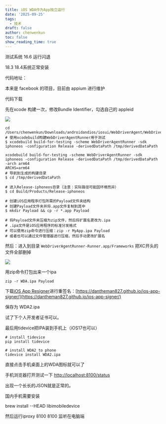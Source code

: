 ```yaml
---
title: iOS WDA作为App独立运行
date: '2025-09-25'
tags:
  - 技术
draft: false
author: chenwenkun
toc: false
show_reading_time: true
---
```

测试系统 16.6 运行闪退

18.3 18.4系统正常安装

代码地址：

本来是 facebook 的项目，目前由 appium 进行维护

代码下载

先在xcode 构建一次，修改Bundle Identifier，勾选自己的 appleid

![](https://prod-files-secure.s3.us-west-2.amazonaws.com/c205fb54-92b2-4987-8be3-972b67d27acc/cb756a73-27bc-4b0d-951a-858df3344b59/image.png?X-Amz-Algorithm=AWS4-HMAC-SHA256&X-Amz-Content-Sha256=UNSIGNED-PAYLOAD&X-Amz-Credential=ASIAZI2LB466QOV34OFK%2F20251018%2Fus-west-2%2Fs3%2Faws4_request&X-Amz-Date=20251018T181321Z&X-Amz-Expires=3600&X-Amz-Security-Token=IQoJb3JpZ2luX2VjEBUaCXVzLXdlc3QtMiJHMEUCICfeYObyZR7%2FYOiIaMwrf1NySFnqyV1yHfRjY%2BaNaEAtAiEAtesZpKZl%2Fp0vxfFSKDzCzNgpy6nYWk2EEovPIlnDxPsqiAQIvv%2F%2F%2F%2F%2F%2F%2F%2F%2F%2FARAAGgw2Mzc0MjMxODM4MDUiDCkgoSmPZv0dw9XCJCrcA3i08535kLkr9Gz21fsZC4NLcG1xS1YzLPgZU9071bug0bMQfRVLdp%2BXuLdn6Y5kzVGn5v1vlmxFcjy51FjsY4Yx5xYQjDxy%2BpyBgTaTxB6QJuac6Baord3%2B3Ys4zTjT4BGUK4qRMDxaJWT4S53hWlsTTwc4IJsdr1gXwhD2UVHboQFh7XeZiaZBK3ZTO%2FgYuIrd4yHLSAjr%2BOUmQb3NtTIUVvadLwWutLC3odHeV%2FEdXZ1PbiFY7pVkLpSzxPsHjl2QgD%2FfjiOo1Ehbo164zHG6MuZJr0EME6abDp08RCL%2BPtMJTERSflendLNaNBtR5mhyYnUYq4a4xIgaEOGbSwqUL8bL3Mxtnsue1yQhrcYnkkOWenNfs%2BHFDBL2QGFfRf5juB2IU%2BR37OBmr35nQr%2FPFMkAxC0x2cFVnnrE7W7gw3EY8GZCvO0VtT0jkrpw6gNtIstPMhhGep2gWBe2sU9OcPDrommgiB%2F8sNgoQ03TpilAe%2Fm8Xj8heorsfCwzsDFAhfJl%2FlxGqSkpd9tHsbSKgAdZrl%2FYNZwokzBZHm3CNjQ0SXjF9PpM5GhbVtkpXBiKW2SL66qi4m%2FeJXqrQ98P2G09mhmkIMYIpEvdxRStt5XUGblISkm%2F%2FYyZMPSbzscGOqUBmcAvWx1NtnGO4r0psGiw228vYjZ1lEdN37qhIsHm2XOfgNhh7cHSakbXuo%2Fqubkj0TrkvWQp7U0oCh0QUt3FGenfs6fehPzJm%2FEpD6MT6zB8ZJBEhLZUkCW0MC9uZmakeLXYx1Rr%2FKuPX1qwnqroi5gdNzWnOjhzVF%2FQypXhYsnzJBXs5sqUDa%2FquYyjdpwdWMGt5BbaPXd%2FSN9nqTUbT0QWMhgR&X-Amz-Signature=7394390cbec10951d53cbbeff267211253c086372a53fc2d04ffb469847d51ec&X-Amz-SignedHeaders=host&x-amz-checksum-mode=ENABLED&x-id=GetObject)

```shell
cd /Users/chenwenkun/Downloads/androidandios/iosui/WebDriverAgent/WebDriverAgent
# 使用xcodebuild构建WebDriverAgentRunner用于测试
$ xcodebuild build-for-testing -scheme WebDriverAgentRunner -sdk iphoneos -configuration Release -derivedDataPath /tmp/derivedDataPath

xcodebuild build-for-testing -scheme WebDriverAgentRunner -sdk iphoneos -configuration Release -derivedDataPath /tmp/derivedDataPath -arch arm64
ARCHS=arm64
# 导航到生成的构建目录
$ cd /tmp/derivedDataPath

# 进入Release-iphoneos目录（注意：实际路径可能因环境而异）
$ cd Build/Products/Release-iphoneos

# 创建iOS应用程序打包所需的Payload文件夹结构
# 创建Payload文件夹并将.app文件复制到其中
$ mkdir Payload && cp -r *.app Payload

# 将Payload文件夹压缩为zip文件，然后将扩展名更改为.ipa
# .ipa文件是iOS应用程序的标准分发格式
# 可以使用zip命令进行压缩：zip -r MyApp.ipa Payload
# 或者也可以通过文件管理器进行压缩，然后手动更改扩展名
```

然后：进入到目录 `WebDriverAgentRunner-Runner.app/Frameworks` 把XC开头的文件全部删掉

![](https://prod-files-secure.s3.us-west-2.amazonaws.com/c205fb54-92b2-4987-8be3-972b67d27acc/358b8d2b-1bfe-4fb9-beb5-83e1de5f201e/image.png?X-Amz-Algorithm=AWS4-HMAC-SHA256&X-Amz-Content-Sha256=UNSIGNED-PAYLOAD&X-Amz-Credential=ASIAZI2LB466QOV34OFK%2F20251018%2Fus-west-2%2Fs3%2Faws4_request&X-Amz-Date=20251018T181321Z&X-Amz-Expires=3600&X-Amz-Security-Token=IQoJb3JpZ2luX2VjEBUaCXVzLXdlc3QtMiJHMEUCICfeYObyZR7%2FYOiIaMwrf1NySFnqyV1yHfRjY%2BaNaEAtAiEAtesZpKZl%2Fp0vxfFSKDzCzNgpy6nYWk2EEovPIlnDxPsqiAQIvv%2F%2F%2F%2F%2F%2F%2F%2F%2F%2FARAAGgw2Mzc0MjMxODM4MDUiDCkgoSmPZv0dw9XCJCrcA3i08535kLkr9Gz21fsZC4NLcG1xS1YzLPgZU9071bug0bMQfRVLdp%2BXuLdn6Y5kzVGn5v1vlmxFcjy51FjsY4Yx5xYQjDxy%2BpyBgTaTxB6QJuac6Baord3%2B3Ys4zTjT4BGUK4qRMDxaJWT4S53hWlsTTwc4IJsdr1gXwhD2UVHboQFh7XeZiaZBK3ZTO%2FgYuIrd4yHLSAjr%2BOUmQb3NtTIUVvadLwWutLC3odHeV%2FEdXZ1PbiFY7pVkLpSzxPsHjl2QgD%2FfjiOo1Ehbo164zHG6MuZJr0EME6abDp08RCL%2BPtMJTERSflendLNaNBtR5mhyYnUYq4a4xIgaEOGbSwqUL8bL3Mxtnsue1yQhrcYnkkOWenNfs%2BHFDBL2QGFfRf5juB2IU%2BR37OBmr35nQr%2FPFMkAxC0x2cFVnnrE7W7gw3EY8GZCvO0VtT0jkrpw6gNtIstPMhhGep2gWBe2sU9OcPDrommgiB%2F8sNgoQ03TpilAe%2Fm8Xj8heorsfCwzsDFAhfJl%2FlxGqSkpd9tHsbSKgAdZrl%2FYNZwokzBZHm3CNjQ0SXjF9PpM5GhbVtkpXBiKW2SL66qi4m%2FeJXqrQ98P2G09mhmkIMYIpEvdxRStt5XUGblISkm%2F%2FYyZMPSbzscGOqUBmcAvWx1NtnGO4r0psGiw228vYjZ1lEdN37qhIsHm2XOfgNhh7cHSakbXuo%2Fqubkj0TrkvWQp7U0oCh0QUt3FGenfs6fehPzJm%2FEpD6MT6zB8ZJBEhLZUkCW0MC9uZmakeLXYx1Rr%2FKuPX1qwnqroi5gdNzWnOjhzVF%2FQypXhYsnzJBXs5sqUDa%2FquYyjdpwdWMGt5BbaPXd%2FSN9nqTUbT0QWMhgR&X-Amz-Signature=459993f256f1c7560420e0933dd6eb174464b6bf66bb921061e77209efa4f190&X-Amz-SignedHeaders=host&x-amz-checksum-mode=ENABLED&x-id=GetObject)

用zip命令打包出来一个ipa

```shell
zip -r WDA.ipa Payload
```

下载[iOS App Resigner](https://zhida.zhihu.com/search?content_id=237756070&content_type=Article&match_order=1&q=iOS%20App%20Resigner&zd_token=eyJhbGciOiJIUzI1NiIsInR5cCI6IkpXVCJ9.eyJpc3MiOiJ6aGlkYV9zZXJ2ZXIiLCJleHAiOjE3NDQzNTQ0ODAsInEiOiJpT1MgQXBwIFJlc2lnbmVyIiwiemhpZGFfc291cmNlIjoiZW50aXR5IiwiY29udGVudF9pZCI6MjM3NzU2MDcwLCJjb250ZW50X3R5cGUiOiJBcnRpY2xlIiwibWF0Y2hfb3JkZXIiOjEsInpkX3Rva2VuIjpudWxsfQ.XGwOKX0ujlvhojSuRT3SlA0sDFnQK-FxDJr60CX6YqU&zhida_source=entity)进行重签名：[https://dantheman827.github.io/ios-app-signer/](https://dantheman827.github.io/ios-app-signer/)

保存为 WDA2.ipa

试了下个人开发者证书可以。

最后用tidevice把IPA装到手机上（iOS17也可以）

```shell
# install tidevice
pip install tidevice

# install WDA2 to phone
tidevice install WDA2.ipa
```

直接点击手机桌面上的WDA图标就可以了

手机浏览器打开测试一下 [http://localhost:8100/status](http://localhost:8100/status)

出现一个长长的JSON就是正常的。

国内手机需要安装

brew install --HEAD libimobiledevice

然后运行iproxy 8100 8100 监听在电脑端
